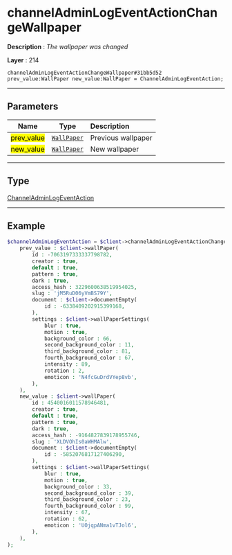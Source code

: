 # channelAdminLogEventActionChangeWallpaper

**Description** : *The wallpaper was changed*

**Layer** : 214

```tl
channelAdminLogEventActionChangeWallpaper#31bb5d52 prev_value:WallPaper new_value:WallPaper = ChannelAdminLogEventAction;
```

---

## Parameters

| Name | Type | Description |
| :---: | :---: | :--- |
| <mark>prev_value</mark> | [`WallPaper`](type/WallPaper) | Previous wallpaper |
| <mark>new_value</mark> | [`WallPaper`](type/WallPaper) | New wallpaper |

---

## Type

[ChannelAdminLogEventAction](type/ChannelAdminLogEventAction)

---

## Example

```php
$channelAdminLogEventAction = $client->channelAdminLogEventActionChangeWallpaper(
	prev_value : $client->wallPaper(
		id : -7063197333337798782,
		creator : true,
		default : true,
		pattern : true,
		dark : true,
		access_hash : 3229600638519954025,
		slug : 'jM5RuD06yVmBS79Y',
		document : $client->documentEmpty(
			id : -6338409202915399168,
		),
		settings : $client->wallPaperSettings(
			blur : true,
			motion : true,
			background_color : 66,
			second_background_color : 11,
			third_background_color : 81,
			fourth_background_color : 67,
			intensity : 89,
			rotation : 2,
			emoticon : 'N4fcGuDrdVYep8vb',
		),
	),
	new_value : $client->wallPaper(
		id : 4540016011578946481,
		creator : true,
		default : true,
		pattern : true,
		dark : true,
		access_hash : -9164827839178955746,
		slug : 'XLDVOhIs0aWHMAlw',
		document : $client->documentEmpty(
			id : -5852076817127406290,
		),
		settings : $client->wallPaperSettings(
			blur : true,
			motion : true,
			background_color : 33,
			second_background_color : 39,
			third_background_color : 23,
			fourth_background_color : 99,
			intensity : 67,
			rotation : 62,
			emoticon : 'UOjqpANma1vTJol6',
		),
	),
);
```